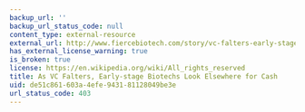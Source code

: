 ```yaml
---
backup_url: ''
backup_url_status_code: null
content_type: external-resource
external_url: http://www.fiercebiotech.com/story/vc-falters-early-stage-biotechs-look-elsewhere-cash/2013-10-21
has_external_license_warning: true
is_broken: true
license: https://en.wikipedia.org/wiki/All_rights_reserved
title: As VC Falters, Early-stage Biotechs Look Elsewhere for Cash
uid: de51c861-603a-4efe-9431-81128049be3e
url_status_code: 403
---
```

